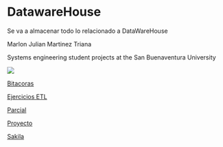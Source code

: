# DatawareHouse
Se va a almacenar todo lo relacionado a DataWareHouse


Marlon Julian Martinez Triana

Systems engineering student projects at the San Buenaventura University

![](https://www.esan.edu.pe/apuntes-empresariales/2015/06/18/Data_Warehouse_Mart_figura_principal.jpg)



[Bitacoras](https://github.com/julianmartinez1/DatawareHouse/tree/master/Bitacoras)

[Ejercicios ETL](https://github.com/julianmartinez1/DatawareHouse/tree/master/Ejercicios%20ETL)

[Parcial](https://github.com/julianmartinez1/DatawareHouse/tree/master/Parcial)

[Proyecto](https://github.com/julianmartinez1/DatawareHouse/tree/master/Proyecto)

[Sakila](https://github.com/julianmartinez1/DatawareHouse/tree/master/Sakila)
